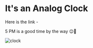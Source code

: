 # It's an Analog Clock

Here is the link - 

5 PM is a good time by the way 😉🌳

![clock](https://github.com/akash70629/Analog-Clock-----YT/assets/76689571/17112a0a-dba3-42f0-8ae9-919cb795a029)
